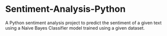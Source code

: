 # Sentiment-Analysis-Python
A Python sentiment analysis project to predict the sentiment of a given text using a Naive Bayes Classifier model trained using a given dataset.
